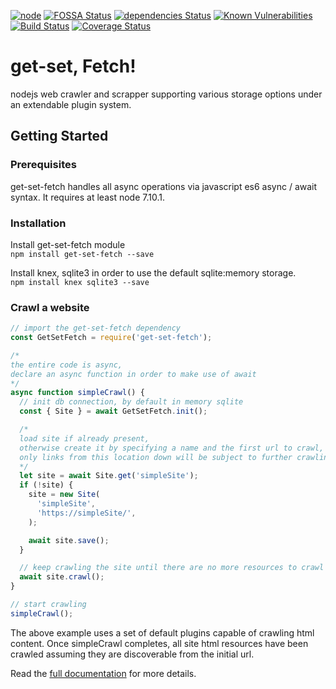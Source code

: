 [![node](https://img.shields.io/node/v/get-set-fetch.svg)](https://github.com/get-set-fetch/get-set-fetch)
[![FOSSA Status](https://app.fossa.io/api/projects/git%2Bgithub.com%2Fget-set-fetch%2Fget-set-fetch.svg?type=shield)](https://app.fossa.io/projects/git%2Bgithub.com%2Fget-set-fetch%2Fget-set-fetch?ref=badge_shield)
[![dependencies Status](https://david-dm.org/get-set-fetch/get-set-fetch/status.svg)](https://david-dm.org/get-set-fetch/get-set-fetch)
[![Known Vulnerabilities](https://snyk.io/test/github/get-set-fetch/get-set-fetch/badge.svg?targetFile=package.json)](https://snyk.io/test/github/get-set-fetch/get-set-fetch?targetFile=package.json)
[![Build Status](https://travis-ci.org/get-set-fetch/get-set-fetch.svg?branch=master)](https://travis-ci.org/get-set-fetch/get-set-fetch)
[![Coverage Status](https://coveralls.io/repos/github/get-set-fetch/get-set-fetch/badge.svg?branch=master)](https://coveralls.io/github/get-set-fetch/get-set-fetch?branch=master)

# get-set, Fetch!
nodejs web crawler and scrapper supporting various storage options under an extendable plugin system. 

## Getting Started

### Prerequisites
get-set-fetch handles all async operations via javascript es6 async / await syntax. It requires at least node 7.10.1. 

### Installation
Install get-set-fetch module  
```npm install get-set-fetch --save```

Install knex, sqlite3 in order to use the default sqlite:memory storage.  
```npm install knex sqlite3 --save```

### Crawl a website
```javascript
// import the get-set-fetch dependency
const GetSetFetch = require('get-set-fetch');

/*
the entire code is async,
declare an async function in order to make use of await
*/
async function simpleCrawl() {
  // init db connection, by default in memory sqlite
  const { Site } = await GetSetFetch.init();

  /*
  load site if already present,
  otherwise create it by specifying a name and the first url to crawl,
  only links from this location down will be subject to further crawling
  */
  let site = await Site.get('simpleSite');
  if (!site) {
    site = new Site(
      'simpleSite',
      'https://simpleSite/',
    );

    await site.save();
  }

  // keep crawling the site until there are no more resources to crawl
  await site.crawl();
}

// start crawling
simpleCrawl();
```

The above example uses a set of default plugins capable of crawling html content. Once simpleCrawl completes, all site html resources have been crawled assuming they are discoverable from the initial url.

Read the [full documentation](https://getsetfetch.org) for more details.








